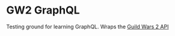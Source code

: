 # GW2 GraphQL

Testing ground for learning GraphQL. Wraps the [Guild Wars 2 API](https://wiki.guildwars2.com/wiki/API:Main)
